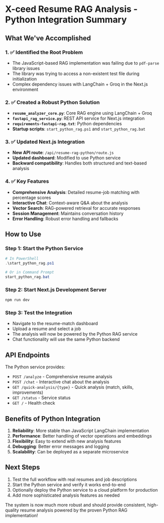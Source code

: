 # X-ceed Resume RAG Analysis - Python Integration Summary

## What We've Accomplished

### 1. ✅ Identified the Root Problem
- The JavaScript-based RAG implementation was failing due to `pdf-parse` library issues
- The library was trying to access a non-existent test file during initialization
- Complex dependency issues with LangChain + Groq in the Next.js environment

### 2. ✅ Created a Robust Python Solution
- **`resume_analyzer_core.py`**: Core RAG engine using LangChain + Groq
- **`fastapi_rag_service.py`**: REST API service for Next.js integration
- **`requirements-fastapi-rag.txt`**: Python dependencies
- **Startup scripts**: `start_python_rag.ps1` and `start_python_rag.bat`

### 3. ✅ Updated Next.js Integration
- **New API route**: `/api/resume-rag-python/route.js`
- **Updated dashboard**: Modified to use Python service
- **Backward compatibility**: Handles both structured and text-based analysis

### 4. ✅ Key Features
- **Comprehensive Analysis**: Detailed resume-job matching with percentage scores
- **Interactive Chat**: Context-aware Q&A about the analysis
- **Vector Search**: RAG-powered retrieval for accurate responses
- **Session Management**: Maintains conversation history
- **Error Handling**: Robust error handling and fallbacks

## How to Use

### Step 1: Start the Python Service
```powershell
# In PowerShell
.\start_python_rag.ps1

# Or in Command Prompt
start_python_rag.bat
```

### Step 2: Start Next.js Development Server
```bash
npm run dev
```

### Step 3: Test the Integration
- Navigate to the resume-match dashboard
- Upload a resume and select a job
- The analysis will now be powered by the Python RAG service
- Chat functionality will use the same Python backend

## API Endpoints

The Python service provides:
- `POST /analyze` - Comprehensive resume analysis
- `POST /chat` - Interactive chat about the analysis
- `GET /quick-analysis/{type}` - Quick analysis (match, skills, improvements)
- `GET /status` - Service status
- `GET /` - Health check

## Benefits of Python Integration

1. **Reliability**: More stable than JavaScript LangChain implementation
2. **Performance**: Better handling of vector operations and embeddings
3. **Flexibility**: Easy to extend with new analysis features
4. **Debugging**: Better error messages and logging
5. **Scalability**: Can be deployed as a separate microservice

## Next Steps

1. Test the full workflow with real resumes and job descriptions
2. Start the Python service and verify it works end-to-end
3. Optionally deploy the Python service to a cloud platform for production
4. Add more sophisticated analysis features as needed

The system is now much more robust and should provide consistent, high-quality resume analysis powered by the proven Python RAG implementation!

